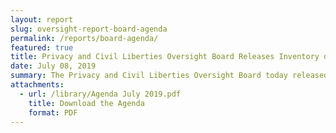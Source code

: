 ```yaml
---
layout: report
slug: oversight-report-board-agenda
permalink: /reports/board-agenda/
featured: true
title: Privacy and Civil Liberties Oversight Board Releases Inventory of Active Oversight Projects and Other Initiatives
date: July 08, 2019 
summary: The Privacy and Civil Liberties Oversight Board today released an inventory of its active oversight projects and other initiatives.  Notably, the release discloses for the first time, after clearance by the agency, the subject of the Board’s “deep dive” review of a classified activity conducted by the NSA.  The inventory also describes several previously unannounced projects approved by the Board in early 2017.
attachments:
  - url: /library/Agenda July 2019.pdf
    title: Download the Agenda
    format: PDF
---
```

